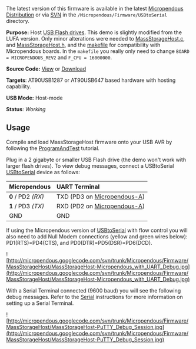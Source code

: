 The latest version of this firmware is available in the latest [Micropendous Distribution](http://code.google.com/p/micropendous/downloads/list) or via [SVN](http://code.google.com/p/micropendous/source/checkout) in the `/Micropendous/Firmware/USBtoSerial` directory.

**Purpose:** Host [USB Flash drives](http://en.wikipedia.org/wiki/USB_flash_drive).  This demo is slightly modified from the LUFA version.  Only minor alterations were needed to [MassStorageHost.c](http://code.google.com/p/micropendous/source/diff?spec=svn758&r=758&format=side&path=/trunk/Micropendous/Firmware/MassStorageHost/MassStorageHost.c), and [MassStorageHost.h](http://code.google.com/p/micropendous/source/diff?spec=svn758&r=758&format=side&path=/trunk/Micropendous/Firmware/MassStorageHost/MassStorageHost.h), and the [makefile](http://code.google.com/p/micropendous/source/diff?spec=svn758&r=758&format=side&path=/trunk/Micropendous/Firmware/MassStorageHost/makefile) for compatibility with Micropendous boards.  In the `makefile` you really only need to change `BOARD = MICROPENDOUS_REV2` and `F_CPU = 16000000`.

**Source Code:** [View](http://code.google.com/p/micropendous/source/browse/trunk/Micropendous/Firmware/MassStorageHost/) or [Download](http://www.Micropendous.org/Distribution)

**Targets**: AT90USB1287 or AT90USB647 based hardware with hosting capability.

**USB Mode:** Host-mode

**Status**: _Working_

## Usage ##

Compile and load MassStorageHost firmware onto your USB AVR by following the [ProgramAndTest](ProgramAndTest.md) tutorial.

Plug in a 2 gigabyte or smaller USB Flash drive (the demo won't work with larger flash drives).  To view debug messages, connect a USBtoSerial [USBtoSerial](http://code.google.com/p/micropendous/wiki/USBtoSerial) device as follows:

| **Micropendous**     | **UART Terminal** |
|:---------------------|:------------------|
| **0** / PD2 _(RX)_   | TXD (PD3 on [Micropendous-A](http://code.google.com/p/micropendous/wiki/MicropendousA)) |
| **1** / PD3 _(TX)_   | RXD (PD2 on [Micropendous-A](http://code.google.com/p/micropendous/wiki/MicropendousA)) |
| GND                | GND |

If using the Micropendous version of [USBtoSerial](USBtoSerial.md) with flow control you will also need to add Null Modem connections (yellow and green wires below): PD1(RTS)=PD4(CTS), and PD0(DTR)=PD5(DSR)=PD6(DCD).

![http://micropendous.googlecode.com/svn/trunk/Micropendous/Firmware/MassStorageHost/MassStorageHost-Micropendous_with_UART_Debug.jpg](http://micropendous.googlecode.com/svn/trunk/Micropendous/Firmware/MassStorageHost/MassStorageHost-Micropendous_with_UART_Debug.jpg)

With a Serial Terminal connected (9600 baud) you will see the following debug messages.  Refer to the [Serial](http://code.google.com/p/micropendous/wiki/Serial) instructions for more information on setting up a Serial Terminal.

![http://micropendous.googlecode.com/svn/trunk/Micropendous/Firmware/MassStorageHost/MassStorageHost-PuTTY_Debug_Session.jpg](http://micropendous.googlecode.com/svn/trunk/Micropendous/Firmware/MassStorageHost/MassStorageHost-PuTTY_Debug_Session.jpg)